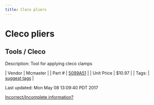 ```yaml
---
title: Cleco pliers
---
```


# Cleco pliers
## Tools / Cleco
Description: 	Tool for applying cleco clamps 

| Vendor | Mcmaster | 
| Part # | [5099A51](https://www.mcmaster.com/#5099A51) | 
| Unit Price | $10.97 | 
| Tags: | [suggest tags](https://docs.google.com/forms/d/e/1FAIpQLSeWyY8v3RgOty-MyWmh9U0iivNYN_molChYyS-0U-o-kOAv_g/viewform) | 

Last updated: Mon May 08 13:09:40 PDT 2017

 [Incorrect/Incomplete information?](https://docs.google.com/forms/d/e/1FAIpQLSeWyY8v3RgOty-MyWmh9U0iivNYN_molChYyS-0U-o-kOAv_g/viewform)